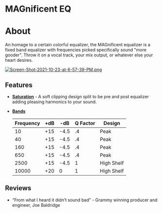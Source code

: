 # MAGnificent EQ

# About

An homage to a certain colorful equalizer, the MAGnificent equalizer is a fixed band equalizer with frequencies picked specifically sound "more gooder". Throw it on a vocal track, your mix output, or whatever else your heart desires.

[![Screen-Shot-2021-10-23-at-6-57-39-PM.png](https://i.postimg.cc/xd2wFjN9/Screen-Shot-2021-10-23-at-6-57-39-PM.png)](https://postimg.cc/sMTHMrJL)

## Features

- **<u>Saturation</u>** - A soft clipping design split to be pre and post equalizer adding pleasing harmonics to your sound.

- **<u>Bands</u>**

    | Frequency | +dB  | -dB  | Q Factor | Design     |
    | --------- | ---- | ---- | -------- | ---------- |
    | 10        | +15  | -4.5 | .4       | Peak       |
    | 40        | +15  | -4.5 | .4       | Peak       |
    | 160       | +15  | -4.5 | .4       | Peak       |
    | 650       | +15  | -4.5 | .4       | Peak       |
    | 2500      | +15  | -4.5 | 1        | High Shelf |
    | 10000     | +20  | 0    | 1        | High Shelf |

## Reviews

- “From what I heard it didn’t sound bad” - Grammy winning producer and engineer, Joe Baldridge
